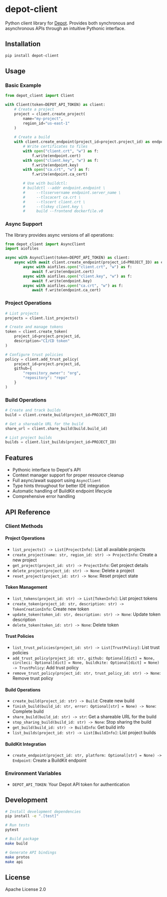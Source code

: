 # depot-client

Python client library for [Depot](https://depot.dev). Provides both synchronous and asynchronous APIs through an intuitive Pythonic interface.

## Installation

```bash
pip install depot-client
```

## Usage

### Basic Example

```python
from depot_client import Client

with Client(token=DEPOT_API_TOKEN) as client:
    # Create a project
    project = client.create_project(
        name="my-project",
        region_id="us-east-1"
    )
    
    # Create a build
    with client.create_endpoint(project_id=project.project_id) as endpoint:
        # Write certificates to files
        with open("client.crt", "w") as f:
            f.write(endpoint.cert)
        with open("client.key", "w") as f:
            f.write(endpoint.key)
        with open("ca.crt", "w") as f:
            f.write(endpoint.ca_cert)

        # Use with buildctl:
        # buildctl --addr endpoint.endpoint \
        #     --tlsservername endpoint.server_name \
        #     --tlscacert ca.crt \
        #     --tlscert client.crt \
        #     --tlskey client.key \
        #     build --frontend dockerfile.v0
```

### Async Support

The library provides async versions of all operations:

```python
from depot_client import AsyncClient
import aiofiles

async with AsyncClient(token=DEPOT_API_TOKEN) as client:
    async with await client.create_endpoint(project_id=PROJECT_ID) as endpoint:
        async with aiofiles.open("client.crt", "w") as f:
            await f.write(endpoint.cert)
        async with aiofiles.open("client.key", "w") as f:
            await f.write(endpoint.key)
        async with aiofiles.open("ca.crt", "w") as f:
            await f.write(endpoint.ca_cert)
```

### Project Operations

```python
# List projects
projects = client.list_projects()

# Create and manage tokens
token = client.create_token(
    project_id=project.project_id,
    description="CI/CD token"
)

# Configure trust policies
policy = client.add_trust_policy(
    project_id=project.project_id,
    github={
        "repository_owner": "org",
        "repository": "repo"
    }
)
```

### Build Operations

```python
# Create and track builds
build = client.create_build(project_id=PROJECT_ID)

# Get a shareable URL for the build
share_url = client.share_build(build.build_id)

# List project builds
builds = client.list_builds(project_id=PROJECT_ID)
```

## Features

- Pythonic interface to Depot's API
- Context manager support for proper resource cleanup
- Full async/await support using `AsyncClient`
- Type hints throughout for better IDE integration
- Automatic handling of BuildKit endpoint lifecycle
- Comprehensive error handling

## API Reference

### Client Methods

#### Project Operations
- `list_projects() -> List[ProjectInfo]`: List all available projects
- `create_project(name: str, region_id: str) -> ProjectInfo`: Create a new project
- `get_project(project_id: str) -> ProjectInfo`: Get project details
- `delete_project(project_id: str) -> None`: Delete a project
- `reset_project(project_id: str) -> None`: Reset project state

#### Token Management
- `list_tokens(project_id: str) -> List[TokenInfo]`: List project tokens
- `create_token(project_id: str, description: str) -> TokenCreationInfo`: Create new token
- `update_token(token_id: str, description: str) -> None`: Update token description
- `delete_token(token_id: str) -> None`: Delete token

#### Trust Policies
- `list_trust_policies(project_id: str) -> List[TrustPolicy]`: List trust policies
- `add_trust_policy(project_id: str, github: Optional[dict] = None, circleci: Optional[dict] = None, buildkite: Optional[dict] = None) -> TrustPolicy`: Add trust policy
- `remove_trust_policy(project_id: str, trust_policy_id: str) -> None`: Remove trust policy

#### Build Operations
- `create_build(project_id: str) -> Build`: Create new build
- `finish_build(build_id: str, error: Optional[str] = None) -> None`: Complete build
- `share_build(build_id: str) -> str`: Get a shareable URL for the build
- `stop_sharing_build(build_id: str) -> None`: Stop sharing the build
- `get_build(build_id: str) -> BuildInfo`: Get build info
- `list_builds(project_id: str) -> List[BuildInfo]`: List project builds

#### BuildKit Integration
- `create_endpoint(project_id: str, platform: Optional[str] = None) -> Endpoint`: Create a BuildKit endpoint

### Environment Variables

- `DEPOT_API_TOKEN`: Your Depot API token for authentication

## Development

```bash
# Install development dependencies
pip install -e ".[test]"

# Run tests
pytest

# Build package
make build

# Generate API bindings
make protos
make api
```

## License

Apache License 2.0